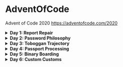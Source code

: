 # AdventOfCode
Advent of Code 2020 https://adventofcode.com/2020

<details>
<summary><b>Day 1: Report Repair</b></summary>
<p>
Day 1 provides an expense report with which one must search through each entry and find the pair that total 2020. Then find the triplet that totals 2020.

```
1721
979
366
299
675
1456
```

### Part 1:
For every entry in the list, compare it with every other entry until once pair totals 2020. 

### Part 2:
Same as part 1 but check every triplet in the same manner as before.

Added in some early outs in case there was no chance of a solution for any partivular pair. Additionally, the data was sorted in ascending order to speed up operations. 
</p>
</details>


<details>
<summary><b>Day 2: Password Philosophy</b></summary>
<p>
Day 2 provides a list of passwords along with some criteria for validity. Where you are given two numbers and one character. The numbers being the min and max occurances for the given char in the respective password.

```
1-3 a: abcde
1-3 b: cdefg
2-9 c: ccccccccc
```

### Part 1:
Parse the data to extract the min, max, and special char and the password. Check the occurances of the char in the password and verify it is within the min and max allowed.

### Part 2:
The rules change such that the numbers are now indeces of where the char can occur in the password, but it can only occur in one of the two indeces to be valid. For a little extra challenge, the numbers are not 0 based as is typical in programming languages. Check each index for the char and return a valid result only if one occurs.

Added in a regex vcersion as well as built-in methods to solve.
</p>
</details>


<details>
<summary><b>Day 3: Toboggan Trajectory</b></summary>
<p>
Day 3 provides a map of trees for a given region. This region repeats the tree pattern out to the right. Each '#' indicates a tree. One must find all trees hit based on a given trajectory (slope)

```
..##....... --->
#...#...#..
.#....#..#.
..#.#...#.#
.#...##..#.
..#.##..... ...>
.#.#.#....#
.#........#
#.##...#...
#...##....#
.#..#...#.# --->
```

### Part 1:
Given a slope of (3, 1) calculate the number of tees hit - points on the path with "#".

### Part 2:
Given a number of slopes,[(1, 1), (3, 1), (5, 1), (7, 1), (1, 2)] calculate the trees hit for each slope and find the product of them all.

### Created a little gif to show part one in action
<p align="center">
<img src="https://github.com/GlassToeStudio/AdventOfCode_2020/blob/master/Day_03/AoC_day3_p1.gif" width="50%" height="50%"
</p>

</p>
</details>

<details>
<summary><b>Day 4: Passport Processing</b></summary>
<p>
Day 4 number of key:value pairs for a given set of passport data all separated by a blank line. One must parse the data and check that the required feilds are present.

```
ecl:gry pid:860033327 eyr:2020 hcl:#fffffd
byr:1937 iyr:2017 cid:147 hgt:183cm

iyr:2013 ecl:amb cid:350 eyr:2023 pid:028048884
hcl:#cfa07d byr:1929

hcl:#ae17e1 iyr:2013
eyr:2024
ecl:brn pid:760753108 byr:1931
hgt:179cm

hcl:#cfa07d eyr:2025 pid:166559648
iyr:2011 ecl:brn hgt:59in
```
### Required felids (except cid)

```
byr (Birth Year)
iyr (Issue Year)
eyr (Expiration Year)
hgt (Height)
hcl (Hair Color)
ecl (Eye Color)
pid (Passport ID)
cid (Country ID)
```

### Part 1:
Break down the data in seperate passports then break out each key:value pair of feilds. Check that the required felds are present and count the total number of valid passports.

### Part 2:
Each feild now required some data validation. Check each feild agains its respective criteria and find the total number of valid passports.

```
byr (Birth Year) - four digits; at least 1920 and at most 2002.
iyr (Issue Year) - four digits; at least 2010 and at most 2020.
eyr (Expiration Year) - four digits; at least 2020 and at most 2030.
hgt (Height) - a number followed by either cm or in:
If cm, the number must be at least 150 and at most 193.
If in, the number must be at least 59 and at most 76.
hcl (Hair Color) - a # followed by exactly six characters 0-9 or a-f.
ecl (Eye Color) - exactly one of: amb blu brn gry grn hzl oth.
pid (Passport ID) - a nine-digit number, including leading zeroes.
cid (Country ID) - ignored, missing or not.
```
</p>
</details>


<details>
<summary><b>Day 5: Binary Boarding</b></summary>
<p>
Day 5 provides a list of instructions for calculating a row, column and seat id for a given line of input. The isntructions state to perform somehwat of a binay search, in that one must continuously take either the upper or lower half of some range until a single value is left. Do this for the first 7 characters of the input, then again for the last 3 characters. The two values are then used to calculate a seat id. Once all seat ids are found, locate the seat id that is missing from the others. 

```py
BFFFBBFRRR

def get_seat_id(row, column):
    return row * 8 + column
```

### Part 1:
For every line of input, split out the firswt 7 and last 3 characters. Based on each value, take either the upper or lower half of a given range (128 and 8, respectivly). Take these two values and calculate a seat id.

### Part 2:
For every seat id, find which one is missing from the total range of seat ids (128 * 8). However, not all seat ids are actually available, so to find the missing seat, find also that its neighbors (+1 and -1) are not missing. 

```py
if seat + 1 not in missing_seats and seat - 1 not in missing_seats:
``` 
</p>
</details>


<details>
<summary><b>Day 6: Custom Customs</b></summary>
<p>
Day 6 provides a list of groups of answers, each answer being a letter of the alphabet noting a answer of yes for one of 26 questions.

```
abc

a
b
c

ab
ac

a
a
a
a

b
```

### Part 1:
For every groups of answers, find ANY response of yes. (Union). 

### Part 2:
For every group of ansers, find responses where ALL ansered yes. (Intersection)
</p>
</details>
